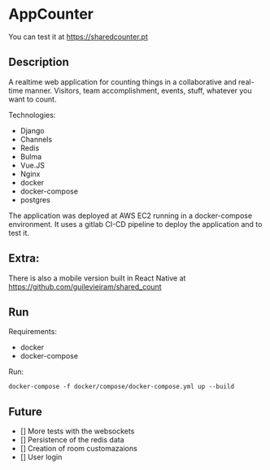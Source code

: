 # AppCounter 
 
You can test it at https://sharedcounter.pt

## Description

A realtime web application for counting things in a collaborative and real-time manner. Visitors, team accomplishment, events, stuff, whatever you want to count.

Technologies:
- Django
- Channels
- Redis
- Bulma
- Vue.JS
- Nginx
- docker
- docker-compose
- postgres

The application was deployed at AWS EC2 running in a docker-compose environment.
It uses a gitlab CI-CD pipeline to deploy the application and to test it.

## Extra:
There is also a mobile version built in React Native at https://github.com/guilevieiram/shared_count

## Run

Requirements:
- docker 
- docker-compose 

Run:

```
docker-compose -f docker/compose/docker-compose.yml up --build
```

## Future
- [] More tests with the websockets
- [] Persistence of the redis data
- [] Creation of room customazaions
- [] User login